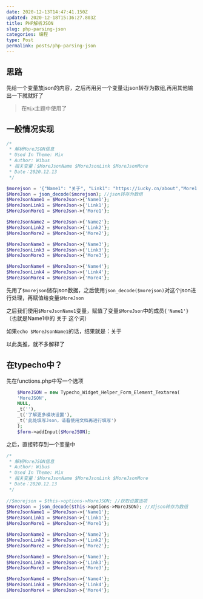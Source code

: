 ```yaml
---
date: 2020-12-13T14:47:41.150Z
updated: 2020-12-18T15:36:27.803Z
title: PHP解析JSON
slug: php-parsing-json
categories: 编程
type: Post
permalink: posts/php-parsing-json
---
```



## 思路

先给一个变量放json的内容，之后再用另一个变量让json转存为数组,再用其他输出一下就就好了

> 在`Mix`主题中使用了

## 一般情况实现

```php
/*
 * 解析MoreJSON信息
 * Used In Theme: Mix
 * Author: Wibus
 * 相关变量：$MoreJsonName $MoreJsonLink $MoreJsonMore
 * Date：2020.12.13
 */

$morejson = '{"Name1": "关于", "Link1": "https://iucky.cn/about","More1": "关于我的一切","Name2": "留言", "Link2": "https://iucky.cn/message","More2": "留言刷刷走起来", "Name3": "Mix-space", "Link3": "https://iucky.cn/mix-space", "More3": "Mix-Space使用文档","Name4": "订阅", "Link4": "https://iucky.cn/feed","More4": "来份订阅很不错！"}'; //修改morejson里的内容即可
$MoreJson = json_decode($morejson); //json转存为数组
$MoreJsonName1 = $MoreJson->{'Name1'};
$MoreJsonLink1 = $MoreJson->{'Link1'};
$MoreJsonMore1 = $MoreJson->{'More1'};

$MoreJsonName2 = $MoreJson->{'Name2'};
$MoreJsonLink2 = $MoreJson->{'Link2'};
$MoreJsonMore2 = $MoreJson->{'More2'};

$MoreJsonName3 = $MoreJson->{'Name3'};
$MoreJsonLink3 = $MoreJson->{'Link3'};
$MoreJsonMore3 = $MoreJson->{'More3'};

$MoreJsonName4 = $MoreJson->{'Name4'};
$MoreJsonLink4 = $MoreJson->{'Link4'};
$MoreJsonMore4 = $MoreJson->{'More4'};

```

先用了`$morejson`储存json数据，之后使用`json_decode($morejson)`对这个json进行处理，再赋值给变量`$MoreJson`

之后我们使用`$MoreJsonName1`变量，赋值了变量`$MoreJson`中的成员`{'Name1'}`（也就是Name1中的 关于 这个词）

如果`echo $MoreJsonName1`的话，结果就是：关于

以此类推，就不多解释了



## 在typecho中？

先在functions.php中写一个选项

```php
    $MoreJSON = new Typecho_Widget_Helper_Form_Element_Textarea(
    'MoreJSON',
    NULL,
    _t(''),
    _t('了解更多模块设置'),
    _t('此处填写Json，请看使用文档再进行填写')
    );
    $form->addInput($MoreJSON);
```

之后，直接转存到一个变量中

```php
/*
 * 解析MoreJSON信息
 * Author: Wibus
 * Used In Theme: Mix
 * 相关变量：$MoreJsonName $MoreJsonLink $MoreJsonMore
 * Date：2020.12.13
 */
 
//$morejson = $this->options->MoreJSON; //获取设置选项
$MoreJson = json_decode($this->options->MoreJSON); //对json转存为数组
$MoreJsonName1 = $MoreJson->{'Name1'};
$MoreJsonLink1 = $MoreJson->{'Link1'};
$MoreJsonMore1 = $MoreJson->{'More1'};

$MoreJsonName2 = $MoreJson->{'Name2'};
$MoreJsonLink2 = $MoreJson->{'Link2'};
$MoreJsonMore2 = $MoreJson->{'More2'};

$MoreJsonName3 = $MoreJson->{'Name3'};
$MoreJsonLink3 = $MoreJson->{'Link3'};
$MoreJsonMore3 = $MoreJson->{'More3'};

$MoreJsonName4 = $MoreJson->{'Name4'};
$MoreJsonLink4 = $MoreJson->{'Link4'};
$MoreJsonMore4 = $MoreJson->{'More4'};

```